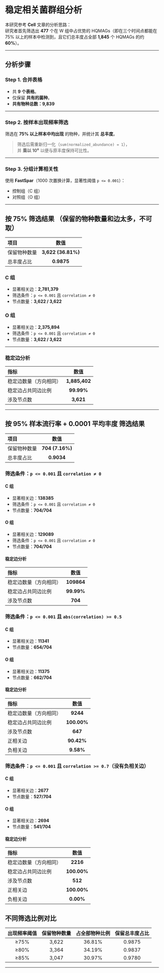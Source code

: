 # 稳定相关菌群组分析

本研究参考 **Cell** 文章的分析思路：  
研究者首先筛选出 **477** 个在 W 组中占优势的 HQMAGs（即在三个时间点都能在 75% 以上的样本中检测到，且它们总丰度占全部 **1,845** 个 HQMAGs 的约 **60%**）。

---

## 分析步骤

### Step 1. 合并表格
- 共 **9 个表格**。
- 仅保留 **共有的菌种**。
- **共有物种总数：9,839**

---

### Step 2. 按样本出现频率筛选
筛选在 **75% 以上样本中均出现** 的物种，并统计其 **总丰度**。  
>  筛选后需重新归一化（`sum(normalized_abundance) = 1`），  
> 并 **乘以 10⁶** 以便与原丰度保持可比性。

---

### Step 3. 分组计算相关性
使用 **FastSpar**（1000 次置换计算，显著性阈值 `p <= 0.001`）：
- 控制组（C 组）
- 对照组（O 组）

---

##  按 75% 筛选结果 （保留的物种数量和边太多，不可取）

| 项目 | 数值 |
|:-----|:------:|
| 保留物种数量 | **3,622 (36.81%)** |
| 总丰度占比 | **0.9875** |

### **C 组**
- 显著相关边：**2,781,379**
- 筛选条件：`p <= 0.001` 且 `correlation ≠ 0`
- 节点数量：**3,622 / 3,622**

### **O 组**
- 显著相关边：**2,375,894**
- 筛选条件：`p <= 0.001` 且 `correlation ≠ 0`
- 节点数量：**3,622 / 3,622**

---

###  稳定边分析

| 指标 | 数值 |
|:------|:------:|
| 稳定边数量（方向相同） | **1,885,402** |
| 稳定边占共同边比例 | **99.99%** |
| 涉及节点数 | **3,621** |

---

##  按 95% 样本流行率 + 0.0001 平均丰度 筛选结果 

| 项目 | 数值 |
|:-----|:------:|
| 保留物种数量 | **704 (7.16%)** |
| 总丰度占比 | **0.9034** | 

### 筛选条件：`p <= 0.001` 且 `correlation ≠ 0`
#### **C 组**
- 显著相关边：**138385**
- 筛选条件：`p <= 0.001` 且 `correlation ≠ 0`
- 节点数量：**704/704** 

#### **O 组**
- 显著相关边：**129089**
- 筛选条件：`p <= 0.001` 且 `correlation ≠ 0`
- 节点数量：**704/704**

####  稳定边分析

| 指标 | 数值 |
|:------|:------:|
| 稳定边数量（方向相同） | **109864** |
| 稳定边占共同边比例 | **99.99%** |
| 涉及节点数 | **704** | 

### 筛选条件：`p <= 0.001` 且 `abs(correlation) >= 0.5`
#### **C 组**
- 显著相关边：**11341** 
- 节点数量：**654/704** 

#### **O 组**
- 显著相关边：**11375** 
- 节点数量：**662/704**

####  稳定边分析

| 指标 | 数值 |
|:------|:------:|
| 稳定边数量（方向相同） | **9244** |
| 稳定边占共同边比例 | **100.00%** |
| 涉及节点数 | **647** | 
|正相关边| **90.42%**| 
|负相关边| **9.58%**|

### 筛选条件：`p <= 0.001` 且 `correlation >= 0.7`（没有负相关边）
#### **C 组**
- 显著相关边：**2677** 
- 节点数量：**527/704** 

#### **O 组**
- 显著相关边：**2694** 
- 节点数量：**541/704** 

####  稳定边分析

| 指标 | 数值 |
|:------|:------:|
| 稳定边数量（方向相同） | **2216** |
| 稳定边占共同边比例 | **100.00%** |
| 涉及节点数 | **512** | 
|正相关边| **100.00%**| 
|负相关边| **0.00%**| 

## 不同筛选比例对比

| 出现频率阈值 | 保留物种数量 | 占全部物种比例 | 保留总丰度占比 |
|:-------------:|:-------------:|:---------------:|:---------------:|
| ≥75% | 3,622 | 36.81% | 0.9875 |
| ≥80% | 3,364 | 34.19% | 0.9837 |
| ≥85% | 3,047 | 30.97% | 0.9780 |

---
